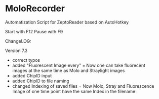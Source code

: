 # MoloRecorder
Automatization Script for ZeptoReader based on AutoHotkey

Start with F12
Pause with F9


ChangeLOG:

Version 7.3
- correct typos
- added "Fluorescent Image every" 
	= Now one can take fluorecent images at the same time as Molo and Straylight images
- added ChipID input
- added ChipID to file naming
- changed Indexing of saved files 
	= Now Molo, Stray and Fluorescence Image of one time point have the same Index in the filename
